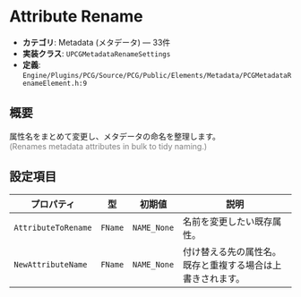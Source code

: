 # Attribute Rename

- **カテゴリ**: Metadata (メタデータ) — 33件
- **実装クラス**: `UPCGMetadataRenameSettings`
- **定義**: `Engine/Plugins/PCG/Source/PCG/Public/Elements/Metadata/PCGMetadataRenameElement.h:9`

## 概要

属性名をまとめて変更し、メタデータの命名を整理します。<br><span style='color:gray'>(Renames metadata attributes in bulk to tidy naming.)</span>

## 設定項目


| プロパティ | 型 | 初期値 | 説明 |
| --- | --- | --- | --- |
| `AttributeToRename` | `FName` | `NAME_None` | 名前を変更したい既存属性。 |
| `NewAttributeName` | `FName` | `NAME_None` | 付け替える先の属性名。既存と重複する場合は上書きされます。 |
